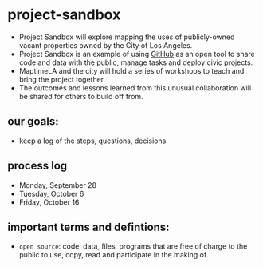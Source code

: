 # project-sandbox
* Project Sandbox will explore mapping the uses of publicly-owned vacant properties owned by the City of Los Angeles.
* Project Sandbox is an example of using [GitHub](http://github.com) as an open tool to share code and data with the public, manage tasks and deploy civic projects.
* MaptimeLA and the city will hold a series of workshops to teach and bring the project together.
* The outcomes and lessons learned from this unusual collaboration will be shared for others to build off from.

## our goals:
- keep a log of the steps, questions, decisions.


## process log

- Monday, September 28
- Tuesday, October 6
- Friday, October 16

## important terms and defintions:

- `open source`: code, data, files, programs that are free of charge to the public to use, copy, read and participate in the making of.
